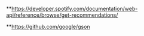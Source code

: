 **https://developer.spotify.com/documentation/web-api/reference/browse/get-recommendations/

**https://github.com/google/gson
